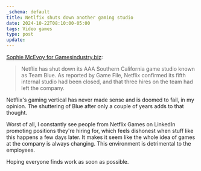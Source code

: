 ```yaml
---
_schema: default
title: Netlfix shuts down another gaming studio
date: 2024-10-22T08:10:00-05:00
tags: Video games
type: post
update:
---
```

<a href="https://www.gamesindustry.biz/netflix-shuts-down-california-game-studio" target="_blank" rel="noopener">Sophie McEvoy for Gamesindustry.biz</a>:

> Netflix has shut down its AAA Southern California game studio known as Team Blue. As reported by Game File, Netflix confirmed its fifth internal studio had been closed, and that three hires on the team had left the company.

Netflix's gaming vertical has never made sense and is doomed to fail, in my opinion. The shuttering of Blue after only a couple of years adds to that thought.

Worst of all, I constantly see people from Netflix Games on LinkedIn promoting positions they're hiring for, which feels dishonest when stuff like this happens a few days later. It makes it seem like the whole idea of games at the company is always changing. This environment is detrimental to the employees.

Hoping everyone finds work as soon as possible.